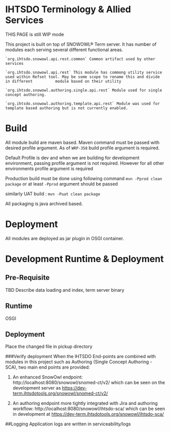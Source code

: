 IHTSDO Terminology & Allied Services
===============================================
THIS PAGE is still WIP mode

This project is built on top of SNOWOWL® Term server. It has number of modules each serving several different functional areas.


	`org.ihtsdo.snowowl.api.rest.common` Common artifact used by other services
		
	`org.ihtsdo.snowowl.api.rest` This module has commong utility service used within Refset tool. May be some scope to rename this and divide in different 		 module based on their utility
	
	`org.ihtsdo.snowowl.authoring.single.api.rest` Module used for single concept authoring.
	
	`org.ihtsdo.snowowl.authoring.template.api.rest` Module was used for template based authoring but is not currently enabled.


Build
========

All module build are maven based. Maven command must be passed with desired profile argument. As of `WRP-358` build profile argument is required. 

Default Profile is dev and when we are building for development environment, passing profile argument is not required. However for all other environments profile argument is required 

Production build must be done using following command `mvn -Pprod clean package` or at least `-Pprod` argument should be passed

similarly UAT build : `mvn -Puat clean package`

All packaging is java archived based.


Deployment
==========

All modules are deployed as jar plugin in OSGI container. 

Development Runtime & Deployment 
================================


## Pre-Requisite

TBD Describe data loading and index, term server binary


## Runtime

OSGI

## Deployment
Place the changed file in pickup directory

###Verify deployment 
When the IHTSDO End-points are combined with modules in this project such as Authoring (Single Concept Authoring - SCA), two main end points are provided:
1.  An enhanced SnowOwl endpoint:  http://localhost:8080/snowowl/snomed-ct/v2/  which can be seen on the development server as https://dev-term.ihtsdotools.org/snowowl/snomed-ct/v2/

2.  An authoring endpoint more tightly integrated with Jira and authoring workflow:  http://localhost:8080/snowowl/ihtsdo-sca/ which can be seen in development at https://dev-term.ihtsdotools.org/snowowl/ihtsdo-sca/

##Logging
Application logs are written in serviceability/logs




